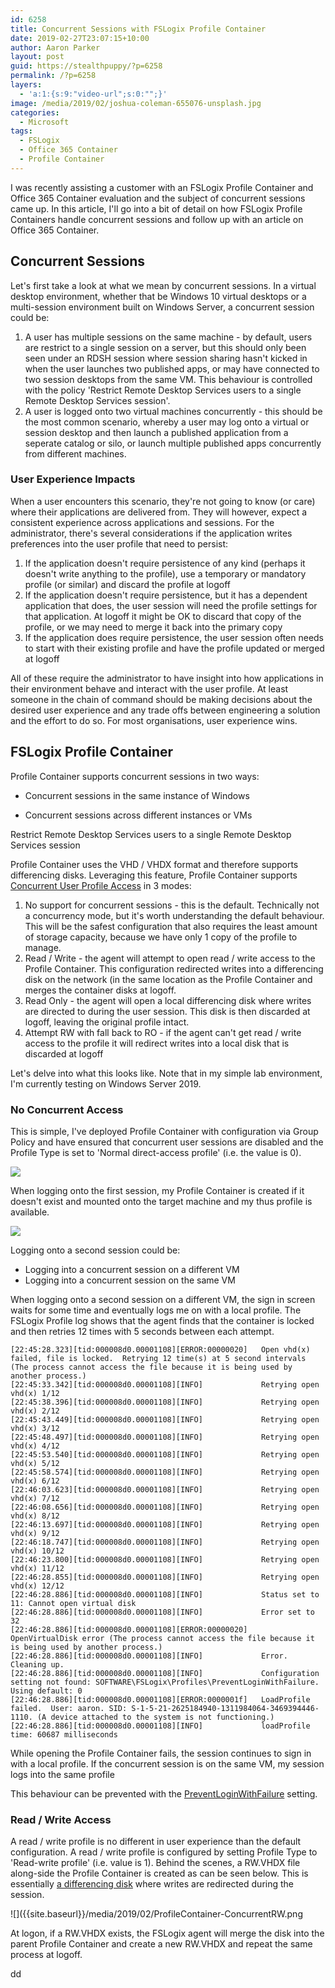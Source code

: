 ```yaml
---
id: 6258
title: Concurrent Sessions with FSLogix Profile Container
date: 2019-02-27T23:07:15+10:00
author: Aaron Parker
layout: post
guid: https://stealthpuppy/?p=6258
permalink: /?p=6258
layers:
  - 'a:1:{s:9:"video-url";s:0:"";}'
image: /media/2019/02/joshua-coleman-655076-unsplash.jpg
categories:
  - Microsoft
tags:
  - FSLogix
  - Office 365 Container
  - Profile Container
---
```

I was recently assisting a customer with an FSLogix Profile Container and Office 365 Container evaluation and the subject of concurrent sessions came up. In this article, I'll go into a bit of detail on how FSLogix Profile Containers handle concurrent sessions and follow up with an article on Office 365 Container.

## Concurrent Sessions

Let's first take a look at what we mean by concurrent sessions. In a virtual desktop environment, whether that be Windows 10 virtual desktops or a multi-session environment built on Windows Server, a concurrent session could be:

  1. A user has multiple sessions on the same machine - by default, users are restrict to a single session on a server, but this should only been seen under an RDSH session where session sharing hasn't kicked in when the user launches two published apps, or may have connected to two session desktops from the same VM. This behaviour is controlled with the policy 'Restrict Remote Desktop Services users to a single Remote Desktop Services session'.
  2. A user is logged onto two virtual machines concurrently - this should be the most common scenario, whereby a user may log onto a virtual or session desktop and then launch a published application from a seperate catalog or silo, or launch multiple published apps concurrently from different machines.

### User Experience Impacts

When a user encounters this scenario, they're not going to know (or care) where their applications are delivered from. They will however, expect a consistent experience across applications and sessions. For the administrator, there's several considerations if the application writes preferences into the user profile that need to persist:

  1. If the application doesn't require persistence of any kind (perhaps it doesn't write anything to the profile), use a temporary or mandatory profile (or similar) and discard the profile at logoff
  2. If the application doesn't require persistence, but it has a dependent application that does, the user session will need the profile settings for that application. At logoff it might be OK to discard that copy of the profile, or we may need to merge it back into the primary copy
  3. If the application does require persistence, the user session often needs to start with their existing profile and have the profile updated or merged at logoff

All of these require the administrator to have insight into how applications in their environment behave and interact with the user profile. At least someone in the chain of command should be making decisions about the desired user experience and any trade offs between engineering a solution and the effort to do so. For most organisations, user experience wins.

## FSLogix Profile Container

Profile Container supports concurrent sessions in two ways:

  * Concurrent sessions in the same instance of Windows  
    
  * Concurrent sessions across different instances or VMs

Restrict Remote Desktop Services users to a single Remote Desktop Services session

Profile Container uses the VHD / VHDX format and therefore supports differencing disks. Leveraging this feature, Profile Container supports [Concurrent User Profile Access](https://docs.fslogix.com/display/20170529/Concurrent+User+Profile+Access) in 3 modes:

  1. No support for concurrent sessions - this is the default. Technically not a concurrency mode, but it's worth understanding the default behaviour. This will be the safest configuration that also requires the least amount of storage capacity, because we have only 1 copy of the profile to manage.
  2. Read / Write - the agent will attempt to open read / write access to the Profile Container. This configuration redirected writes into a differencing disk on the network (in the same location as the Profile Container and merges the container disks at logoff. 
  3. Read Only - the agent will open a local differencing disk where writes are directed to during the user session. This disk is then discarded at logoff, leaving the original profile intact.
  4. Attempt RW with fall back to RO - if the agent can't get read / write access to the profile it will redirect writes into a local disk that is discarded at logoff

Let's delve into what this looks like. Note that in my simple lab environment, I'm currently testing on Windows Server 2019.

### No Concurrent Access

This is simple, I've deployed Profile Container with configuration via Group Policy and have ensured that concurrent user sessions are disabled and the Profile Type is set to 'Normal direct-access profile' (i.e. the value is 0).

![]({{site.baseurl}}/media/2019/02/ProfileContainer-ConcurrentAccessDisabled-1024x477.png)

When logging onto the first session, my Profile Container is created if it doesn't exist and mounted onto the target machine and my thus profile is available.

![]({{site.baseurl}}/media/2019/02/ProfileContainer-NoConcurrent-1.png)

Logging onto a second session could be:

  * Logging into a concurrent session on a different VM
  * Logging into a concurrent session on the same VM

When logging onto a second session on a different VM, the sign in screen waits for some time and eventually logs me on with a local profile. The FSLogix Profile log shows that the agent finds that the container is locked and then retries 12 times with 5 seconds between each attempt. 

```
[22:45:28.323][tid:000008d0.00001108][ERROR:00000020]   Open vhd(x) failed, file is locked.  Retrying 12 time(s) at 5 second intervals (The process cannot access the file because it is being used by another process.)
[22:45:33.342][tid:000008d0.00001108][INFO]             Retrying open vhd(x) 1/12
[22:45:38.396][tid:000008d0.00001108][INFO]             Retrying open vhd(x) 2/12
[22:45:43.449][tid:000008d0.00001108][INFO]             Retrying open vhd(x) 3/12
[22:45:48.497][tid:000008d0.00001108][INFO]             Retrying open vhd(x) 4/12
[22:45:53.540][tid:000008d0.00001108][INFO]             Retrying open vhd(x) 5/12
[22:45:58.574][tid:000008d0.00001108][INFO]             Retrying open vhd(x) 6/12
[22:46:03.623][tid:000008d0.00001108][INFO]             Retrying open vhd(x) 7/12
[22:46:08.656][tid:000008d0.00001108][INFO]             Retrying open vhd(x) 8/12
[22:46:13.697][tid:000008d0.00001108][INFO]             Retrying open vhd(x) 9/12
[22:46:18.747][tid:000008d0.00001108][INFO]             Retrying open vhd(x) 10/12
[22:46:23.800][tid:000008d0.00001108][INFO]             Retrying open vhd(x) 11/12
[22:46:28.855][tid:000008d0.00001108][INFO]             Retrying open vhd(x) 12/12
[22:46:28.886][tid:000008d0.00001108][INFO]             Status set to 11: Cannot open virtual disk
[22:46:28.886][tid:000008d0.00001108][INFO]             Error set to 32
[22:46:28.886][tid:000008d0.00001108][ERROR:00000020]   OpenVirtualDisk error (The process cannot access the file because it is being used by another process.)
[22:46:28.886][tid:000008d0.00001108][INFO]             Error. Cleaning up.
[22:46:28.886][tid:000008d0.00001108][INFO]             Configuration setting not found: SOFTWARE\FSLogix\Profiles\PreventLoginWithFailure.  Using default: 0
[22:46:28.886][tid:000008d0.00001108][ERROR:0000001f]   LoadProfile failed.  User: aaron. SID: S-1-5-21-2625184940-1311984064-3469394446-1110. (A device attached to the system is not functioning.)
[22:46:28.886][tid:000008d0.00001108][INFO]             loadProfile time: 60687 milliseconds
```

While opening the Profile Container fails, the session continues to sign in with a local profile. If the concurrent session is on the same VM, my session logs into the same profile 

This behaviour can be prevented with the [PreventLoginWithFailure](https://docs.fslogix.com/display/20170529/FSLogix+Profiles+Configuration+Settings) setting.

### Read / Write Access

A read / write profile is no different in user experience than the default configuration. A read / write profile is configured by setting Profile Type to 'Read-write profile' (i.e. value is 1). Behind the scenes, a RW.VHDX file along-side the Profile Container is created as can be seen below. This is essentially [a differencing disk](https://www.altaro.com/hyper-v/hyper-v-differencing-disks-explained/) where writes are redirected during the session.

![]({{site.baseurl}}/media/2019/02/ProfileContainer-ConcurrentRW.png

At logon, if a RW.VHDX exists, the FSLogix agent will merge the disk into the parent Profile Container and create a new RW.VHDX and repeat the same process at logoff.

dd

